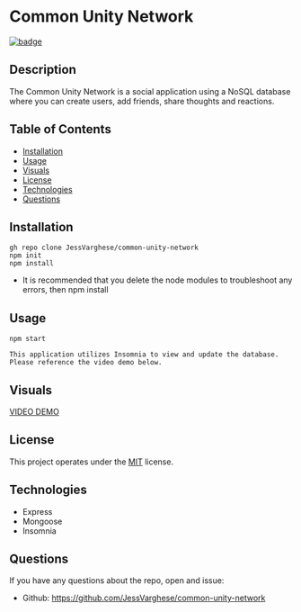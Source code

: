 # Common Unity Network

  [![badge](https://img.shields.io/badge/License-MIT-yellow.svg)]((https://opensource.org/licenses/MIT))
  
  ## Description
  The Common Unity Network is a social application using a NoSQL database where you can create users, add friends, share thoughts and reactions.


  ## Table of Contents

  * [Installation](#Installation)
  * [Usage](#Usage)
  * [Visuals](#usage)
  * [License](#license)
  * [Technologies](#technologies)
  * [Questions](#questions)
 

  ## Installation
    
    gh repo clone JessVarghese/common-unity-network
    npm init
    npm install
* It is recommended that you delete the node modules to troubleshoot any errors, then npm install

## Usage
    npm start

    This application utilizes Insomnia to view and update the database. Please reference the video demo below.  

 ## Visuals

  [VIDEO DEMO](https://watch.screencastify.com/v/EO2lz81rFFBTw2g1ZEgv)


  ## License
  This project operates under the [MIT](https://choosealicense.com/licenses/MIT/) license.

  ## Technologies
 * Express
 * Mongoose
 * Insomnia


## Questions
  If you have any questions about the repo, open and issue:
  * Github: https://github.com/JessVarghese/common-unity-network
